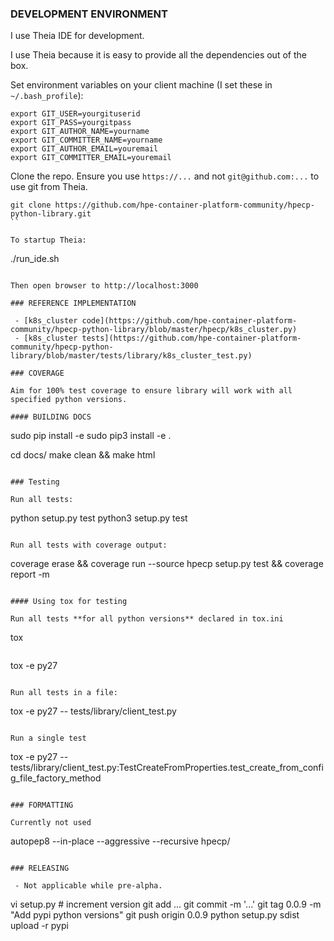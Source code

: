 ### DEVELOPMENT ENVIRONMENT

I use Theia IDE for development. 

I use Theia because it is easy to provide all the dependencies out of the box.

Set environment variables on your client machine (I set these in `~/.bash_profile`):

```
export GIT_USER=yourgituserid
export GIT_PASS=yourgitpass
export GIT_AUTHOR_NAME=yourname
export GIT_COMMITTER_NAME=yourname
export GIT_AUTHOR_EMAIL=youremail
export GIT_COMMITTER_EMAIL=youremail
```

Clone the repo.  Ensure you use `https://...` and not `git@github.com:...` to use git from Theia.

```
git clone https://github.com/hpe-container-platform-community/hpecp-python-library.git
``

To startup Theia:

```
./run_ide.sh 
```

Then open browser to http://localhost:3000

### REFERENCE IMPLEMENTATION

 - [k8s_cluster code](https://github.com/hpe-container-platform-community/hpecp-python-library/blob/master/hpecp/k8s_cluster.py)
 - [k8s_cluster tests](https://github.com/hpe-container-platform-community/hpecp-python-library/blob/master/tests/library/k8s_cluster_test.py)

### COVERAGE

Aim for 100% test coverage to ensure library will work with all specified python versions.

#### BUILDING DOCS

```
sudo pip install -e
sudo pip3 install -e .

cd docs/
make clean && make html
```

### Testing

Run all tests:

```
python setup.py test
python3 setup.py test
```

Run all tests with coverage output:

```
coverage erase && coverage run --source hpecp setup.py test && coverage report -m
```

#### Using tox for testing

Run all tests **for all python versions** declared in tox.ini

```
tox
```

```
tox -e py27
```

Run all tests in a file:

```
tox -e py27 -- tests/library/client_test.py
```

Run a single test

```
tox -e py27 -- tests/library/client_test.py:TestCreateFromProperties.test_create_from_config_file_factory_method
```

### FORMATTING

Currently not used

```
autopep8 --in-place --aggressive --recursive hpecp/
```

### RELEASING

 - Not applicable while pre-alpha.

```
vi setup.py # increment version
git add ...
git commit -m '...'
git tag 0.0.9  -m "Add pypi python versions"
git push origin 0.0.9 
python setup.py sdist upload -r pypi
```
